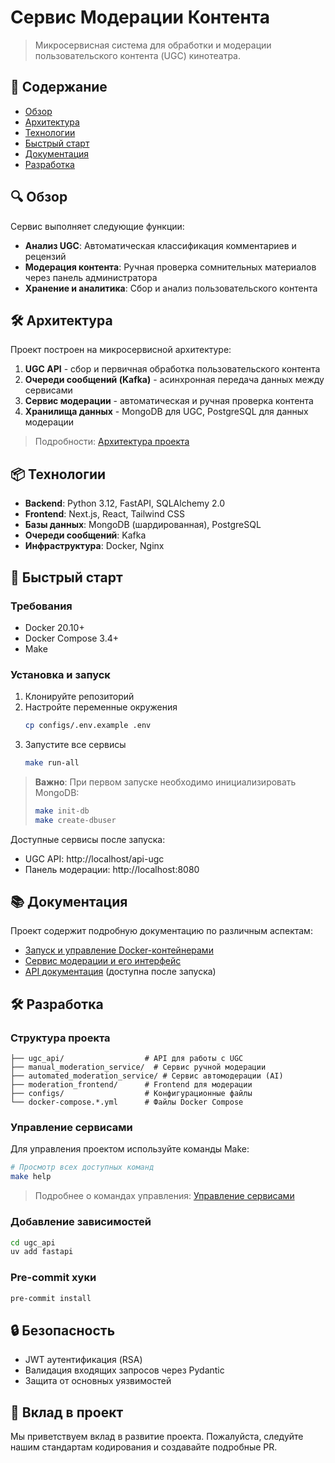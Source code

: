 # Сервис Модерации Контента

> Микросервисная система для обработки и модерации пользовательского контента (UGC) кинотеатра.

## 📑 Содержание

- [Обзор](#-обзор)
- [Архитектура](#️-архитектура)
- [Технологии](#-технологии)
- [Быстрый старт](#-быстрый-старт)
- [Документация](#-документация)
- [Разработка](#️-разработка)

## 🔍 Обзор

Сервис выполняет следующие функции:

- **Анализ UGC**: Автоматическая классификация комментариев и рецензий
- **Модерация контента**: Ручная проверка сомнительных материалов через панель администратора
- **Хранение и аналитика**: Сбор и анализ пользовательского контента

## 🛠️ Архитектура

Проект построен на микросервисной архитектуре:

1. **UGC API** - сбор и первичная обработка пользовательского контента
2. **Очереди сообщений (Kafka)** - асинхронная передача данных между сервисами
3. **Сервис модерации** - автоматическая и ручная проверка контента
4. **Хранилища данных** - MongoDB для UGC, PostgreSQL для данных модерации

> Подробности: [Архитектура проекта](README.docker.md#структура-docker-файлов)

## 📦 Технологии

- **Backend**: Python 3.12, FastAPI, SQLAlchemy 2.0
- **Frontend**: Next.js, React, Tailwind CSS
- **Базы данных**: MongoDB (шардированная), PostgreSQL
- **Очереди сообщений**: Kafka
- **Инфраструктура**: Docker, Nginx

## 🚀 Быстрый старт

### Требования

- Docker 20.10+
- Docker Compose 3.4+
- Make

### Установка и запуск

1. Клонируйте репозиторий
2. Настройте переменные окружения
   ```bash
   cp configs/.env.example .env
   ```
3. Запустите все сервисы
   ```bash
   make run-all
   ```

> **Важно**: При первом запуске необходимо инициализировать MongoDB:
>
> ```bash
> make init-db
> make create-dbuser
> ```

Доступные сервисы после запуска:

- UGC API: http://localhost/api-ugc
- Панель модерации: http://localhost:8080

## 📚 Документация

Проект содержит подробную документацию по различным аспектам:

- [Запуск и управление Docker-контейнерами](README.docker.md)
- [Сервис модерации и его интерфейс](MODERATION_FRONTEND.md)
- [API документация](http://localhost/api-ugc/openapi) (доступна после запуска)

## 🛠️ Разработка

### Структура проекта

```
├── ugc_api/                  # API для работы с UGC
├── manual_moderation_service/  # Сервис ручной модерации
├── automated_moderation_service/ # Сервис автомодерации (AI)
├── moderation_frontend/      # Frontend для модерации
├── configs/                  # Конфигурационные файлы
└── docker-compose.*.yml      # Файлы Docker Compose
```

### Управление сервисами

Для управления проектом используйте команды Make:

```bash
# Просмотр всех доступных команд
make help
```

> Подробнее о командах управления: [Управление сервисами](README.docker.md#управление-всеми-сервисами)

### Добавление зависимостей

```bash
cd ugc_api
uv add fastapi
```

### Pre-commit хуки

```bash
pre-commit install
```

## 🔒 Безопасность

- JWT аутентификация (RSA)
- Валидация входящих запросов через Pydantic
- Защита от основных уязвимостей

## 👥 Вклад в проект

Мы приветствуем вклад в развитие проекта. Пожалуйста, следуйте нашим стандартам кодирования и создавайте подробные PR.

